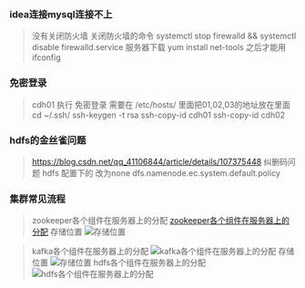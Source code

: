 ### idea连接mysql连接不上
>没有关闭防火墙 
> 关闭防火墙的命令 
>systemctl stop firewalld && systemctl disable firewalld.service
服务器下载 yum install net-tools 之后才能用 ifconfig
### 免密登录
>cdh01 执⾏    免密登录 需要在 /etc/hosts/ 里面把01,02,03的地址放在里面
>cd ~/.ssh/
>ssh-keygen -t rsa
>ssh-copy-id cdh01
>ssh-copy-id cdh02
### hdfs的金丝雀问题
>https://blog.csdn.net/qq_41106844/article/details/107375448
> 纠删码问题
> hdfs 配置下的 改为none
dfs.namenode.ec.system.default.policy

### 集群常见流程
>zookeeper各个组件在服务器上的分配
> [zookeeper各个组件在服务器上的分配](C:/Users/LEGION/AppData/Local/Temp/d9b2f83b-c723-40b5-9725-05b94cc0860f.png)
>存储位置
>![存储位置](C:/Users/LEGION/AppData/Local/Temp/735e8505-c0a5-41d9-af7e-1df399a564a8.png)

>kafka各个组件在服务器上的分配
> ![kafka各个组件在服务器上的分配](C:/Users/LEGION/AppData/Local/Temp/f8c574b7-1598-400f-898f-6536b8f40cfe.png)
> 存储位置
> ![存储位置](C:/Users/LEGION/AppData/Local/Temp/3ccf808a-7bbd-4cc0-9ff0-c014b8663928.png)
> hdfs各个组件在服务器上的分配
> ![hdfs各个组件在服务器上的分配](C:/Users/LEGION/AppData/Local/Temp/a4457331-e553-4a31-b2bf-36b0e8250448.png)